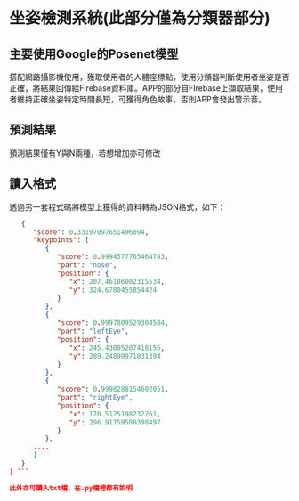 # 坐姿檢測系統(此部分僅為分類器部分)

## 主要使用Google的Posenet模型
搭配網路攝影機使用，獲取使用者的人體座標點，使用分類器判斷使用者坐姿是否正確，將結果回傳給Firebase資料庫。APP的部分自FIrebase上擷取結果，使用者維持正確坐姿特定時間長短，可獲得角色故事，否則APP會發出警示音。

## 預測結果
預測結果僅有Y與N兩種，若想增加亦可修改

## 讀入格式
透過另一套程式碼將模型上獲得的資料轉為JSON格式，如下：
``` JSON [
   {
      "score": 0.33197097651496094,
      "keypoints": [
         {
            "score": 0.9994577765464783,
            "part": "nose",
            "position": {
               "x": 207.46186002315534,
               "y": 324.6780455854424
            }
         },
         {
            "score": 0.9997809529304504,
            "part": "leftEye",
            "position": {
               "x": 245.43005207418156,
               "y": 289.24899971831394
            }
         },
         {
            "score": 0.9998288154602051,
            "part": "rightEye",
            "position": {
               "x": 170.5125198232261,
               "y": 296.91759580398497
            }
         },
      ....
      ]
   }
] ```

此外亦可讀入txt檔，在.py檔裡都有說明


